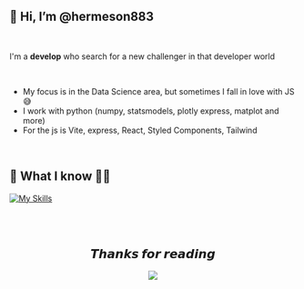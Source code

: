 ## 👋 Hi, I’m @hermeson883

<br/>

I'm a **develop** who search for a new challenger in that developer world 

<br/>

- My focus is in the Data Science area, but sometimes I fall in love with JS 😅
- I work with python (numpy, statsmodels, plotly express, matplot and more)
- For the js is Vite, express, React, Styled Components, Tailwind 

<br/>

## 🔨 **What I know** 👨‍💻

[![My Skills](https://skillicons.dev/icons?i=python,r,js,ts,react,html,css,nodejs,mysql,git,nextjs)](https://skillicons.dev)

<br/>

<br/>

<div align="center">
 <h2 align="center"> 𝙏𝙝𝙖𝙣𝙠𝙨 𝙛𝙤𝙧 𝙧𝙚𝙖𝙙𝙞𝙣𝙜 </h2>
 <img src="https://typograssy.deno.dev/api?text=Thank%20you%20for%20visiting%20my%20profile!&l0=none&l1=ef858c&l2=62b7d8&l3=ffb6c1&l4=caf9ff&bg=none&frame=none&speed=250&comment=">
</div>

<!---
hermeson883/hermeson883 is a ✨ special ✨ repository because its `README.md` (this file) appears on your GitHub profile.
You can click the Preview link to take a look at your changes.
--->
